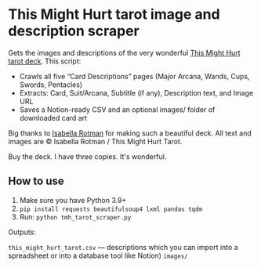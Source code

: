 # This Might Hurt tarot image and description scraper

Gets the images and descriptions of the very wonderful [This Might Hurt tarot deck](https://www.thismighthurttarot.com/). This script:

- Crawls all five “Card Descriptions” pages (Major Arcana, Wands, Cups, Swords, Pentacles)
- Extracts: Card, Suit/Arcana, Subtitle (if any), Description text, and Image URL
- Saves a Notion-ready CSV and an optional images/ folder of downloaded card art

Big thanks to [Isabella Rotman](https://www.isabellarotman.com/) for making such a beautiful deck. All text and images are © Isabella Rotman / This Might Hurt Tarot.

Buy the deck. I have three copies. It's wonderful.

## How to use

1. Make sure you have Python 3.9+
1. `pip install requests beautifulsoup4 lxml pandas tqdm`
1. Run: `python tmh_tarot_scraper.py`

Outputs:

`this_might_hurt_tarot.csv` — descriptions which you can import into a spreadsheet or into a database tool like Notion)
`images/`
